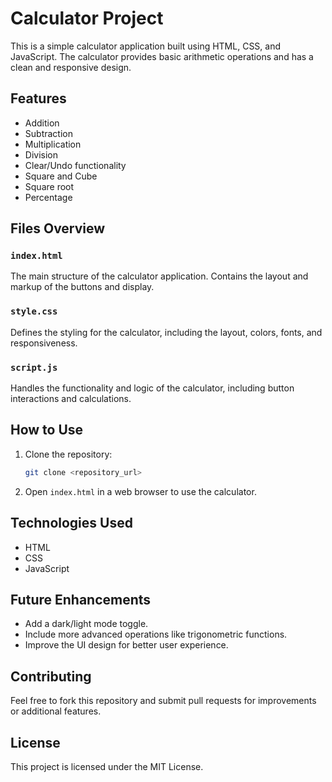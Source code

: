 # Calculator Project

This is a simple calculator application built using HTML, CSS, and JavaScript. The calculator provides basic arithmetic operations and has a clean and responsive design.

## Features

- Addition
- Subtraction
- Multiplication
- Division
- Clear/Undo functionality
- Square and Cube
- Square root
- Percentage
  
## Files Overview

### `index.html`
The main structure of the calculator application. Contains the layout and markup of the buttons and display.

### `style.css`
Defines the styling for the calculator, including the layout, colors, fonts, and responsiveness.

### `script.js`
Handles the functionality and logic of the calculator, including button interactions and calculations.

## How to Use

1. Clone the repository:
   ```bash
   git clone <repository_url>
   ```

2. Open `index.html` in a web browser to use the calculator.

## Technologies Used

- HTML
- CSS
- JavaScript

## Future Enhancements

- Add a dark/light mode toggle.
- Include more advanced operations like trigonometric functions.
- Improve the UI design for better user experience.

## Contributing

Feel free to fork this repository and submit pull requests for improvements or additional features.

## License

This project is licensed under the MIT License.

